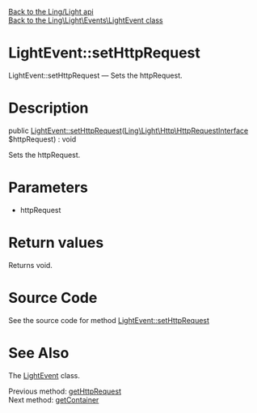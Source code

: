 [Back to the Ling/Light api](https://github.com/lingtalfi/Light/blob/master/doc/api/Ling/Light.md)<br>
[Back to the Ling\Light\Events\LightEvent class](https://github.com/lingtalfi/Light/blob/master/doc/api/Ling/Light/Events/LightEvent.md)


LightEvent::setHttpRequest
================



LightEvent::setHttpRequest — Sets the httpRequest.




Description
================


public [LightEvent::setHttpRequest](https://github.com/lingtalfi/Light/blob/master/doc/api/Ling/Light/Events/LightEvent/setHttpRequest.md)([Ling\Light\Http\HttpRequestInterface](https://github.com/lingtalfi/Light/blob/master/doc/api/Ling/Light/Http/HttpRequestInterface.md) $httpRequest) : void




Sets the httpRequest.




Parameters
================


- httpRequest

    


Return values
================

Returns void.








Source Code
===========
See the source code for method [LightEvent::setHttpRequest](https://github.com/lingtalfi/Light/blob/master/Events/LightEvent.php#L145-L148)


See Also
================

The [LightEvent](https://github.com/lingtalfi/Light/blob/master/doc/api/Ling/Light/Events/LightEvent.md) class.

Previous method: [getHttpRequest](https://github.com/lingtalfi/Light/blob/master/doc/api/Ling/Light/Events/LightEvent/getHttpRequest.md)<br>Next method: [getContainer](https://github.com/lingtalfi/Light/blob/master/doc/api/Ling/Light/Events/LightEvent/getContainer.md)<br>

